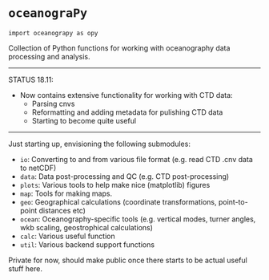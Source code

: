 # `oceanograPy`
```
import oceanograpy as opy
```
Collection of Python functions for working with oceanography data processing and analysis.

____
STATUS 18.11:
- Now contains extensive functionality for working with CTD data:
    - Parsing cnvs
    - Reformatting and adding metadata for pulishing CTD data
    - Starting to become quite useful

____

Just starting up, envisioning the following submodules:

- `io`: Converting to and from various file format (e.g. read CTD .cnv data to netCDF) 
- `data`: Data post-processing and QC (e.g. CTD post-processing)
- `plots`: Various tools to help make nice (matplotlib) figures
- `map`: Tools for making maps.
- `geo`: Geographical calculations (coordinate transformations, point-to-point distances etc)  
- `ocean`: Oceanography-specific tools (e.g. vertical modes, turner angles, wkb scaling, geostrophical calculations)
- `calc`: Various useful function
- `util`: Various backend support functions 

Private for now, should make public once there starts to be actual useful stuff here. 

